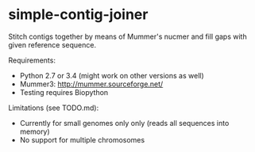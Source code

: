 simple-contig-joiner
====================

Stitch contigs together by means of Mummer's nucmer and fill gaps
with given reference sequence. 

Requirements:
- Python 2.7 or 3.4 (might work on other versions as well)
- Mummer3: http://mummer.sourceforge.net/
- Testing requires Biopython

Limitations (see TODO.md):
- Currently for small genomes only only (reads all sequences into memory)
- No support for multiple chromosomes
